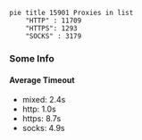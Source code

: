 
```mermaid
pie title 15901 Proxies in list
    "HTTP" : 11709
    "HTTPS": 1293
    "SOCKS" : 3179
```

### Some Info
#### Average Timeout

- mixed: 2.4s
- http: 1.0s
- https: 8.7s
- socks: 4.9s